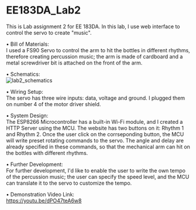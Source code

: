 # EE183DA_Lab2

This is Lab assignment 2 for EE 183DA. In this lab, I use web interface to control the servo to create "music".

•	Bill of Materials:  
I used a FS90 Servo to control the arm to hit the bottles in different rhythms, therefore creating percussion music; the arm is made of cardboard and a metal screwdriver bit is attached on the front of the arm.

•	Schematics:  
![lab2_schematics](https://cloud.githubusercontent.com/assets/18479261/22621697/998ffe26-eade-11e6-98b8-8a3cb600074a.jpg)

•	Wiring Setup:  
The servo has three wire inputs: data, voltage and ground. I plugged them on number 4 of the motor driver shield.

•	System Design:  
The ESP8266 Microcontroller has a built-in Wi-Fi module, and I created a HTTP Server using the MCU. The website has two buttons on it: Rhythm 1 and Rhythm 2. Once the user click on the corrseponding button, the MCU will write preset rotating commands to the servo. The angle and delay are already specified in these commands, so that the mechanical arm can hit on the bottles with different rhythms.  

•	Further Development:  
For further development, I'd like to enable the user to write the own tempo of the percussion music; the user can specify the speed level, and the MCU can translate it to the servo to customize the tempo. 

• Demonstration Video Link:  
https://youtu.be/dPO47teA6w8
